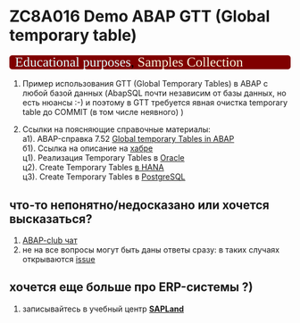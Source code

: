 # ZC8A016 Demo ABAP GTT (Global temporary table)
<img src="https://github.com/OlegBash599/ZC8A016/blob/main/props/lbl.svg"/>

1. Пример использования GTT (Global Temporary Tables) в ABAP с любой базой данных (AbapSQL почти независим от базы данных, но есть нюансы :-) и поэтому в GTT требуется явная очистка temporary table до COMMIT (в том числе неявного) )
   
2. Ссылки на поясняющие справочные материалы: \
   а1). ABAP-справка 7.52 [Global temporary Tables in ABAP](https://help.sap.com/doc/abapdocu_752_index_htm/7.52/en-US/abenddic_database_tables_gtt.htm) \
   б1). Ссылка на описание на [хабре](https://habr.com/ru/articles/812985/) \
   ц1). Реализация Temporary Tables в [Oracle](https://oracle-base.com/articles/misc/temporary-tables) \
   ц2). Create Temporary Tables [в HANA](https://help.sap.com/docs/SAP_HANA_PLATFORM/4fe29514fd584807ac9f2a04f6754767/20d58a5f75191014b2fe92141b7df228.html#loio20d58a5f75191014b2fe92141b7df228__create_table_global_temporary_option) \
   ц3). Create Temporary Tables в [PostgreSQL](https://www.postgresql.org/docs/16/sql-createtable.html) 
   
## что-то непонятно/недосказано или хочется высказаться?
1) [ABAP-club чат](https://t.me/ABAPclub)
2) не на все вопросы могут быть даны ответы сразу: в таких случаях открываются [issue](https://github.com/OlegBash599/ZC8A016/issues)


## хочется еще больше про ERP-системы ?)
1) записывайтесь в учебный центр [<B>SAPLand</B>](https://edu.sapland.ru/center/)
